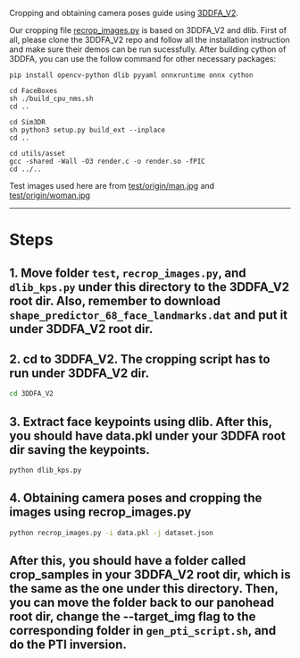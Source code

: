 Cropping and obtaining camera poses guide using [3DDFA_V2](https://github.com/cleardusk/3DDFA_V2).

Our cropping file [recrop_images.py](./recrop_images.py) is based on 3DDFA_V2 and dlib. First of all, please clone the 3DDFA_V2 repo and follow all the installation instruction and make sure their demos can be run sucessfully. After building cython of 3DDFA, you can use the follow command for other necessary packages:

```
pip install opencv-python dlib pyyaml onnxruntime onnx cython
```

```
cd FaceBoxes
sh ./build_cpu_nms.sh
cd ..

cd Sim3DR
sh python3 setup.py build_ext --inplace
cd ..

cd utils/asset
gcc -shared -Wall -O3 render.c -o render.so -fPIC
cd ../..
```

Test images used here are from [test/origin/man.jpg](https://www.freepik.com/free-photo/portrait-white-man-isolated_3199590.htm) and [test/origin/woman.jpg](https://www.freepik.com/free-photo/pretty-smiling-joyfully-female-with-fair-hair-dressed-casually-looking-with-satisfaction_9117255.htm)

---

# Steps

## 1. Move folder `test`, `recrop_images.py`, and `dlib_kps.py` under this directory to the 3DDFA_V2 root dir. Also, remember to download `shape_predictor_68_face_landmarks.dat` and put it under 3DDFA_V2 root dir.

## 2. cd to 3DDFA_V2. The cropping script has to run under 3DDFA_V2 dir.
```.bash
cd 3DDFA_V2
```

## 3. Extract face keypoints using dlib. After this, you should have data.pkl under your 3DDFA root dir saving the keypoints.
```.bash
python dlib_kps.py 
```

## 4. Obtaining camera poses and cropping the images using recrop_images.py

```.bash
python recrop_images.py -i data.pkl -j dataset.json
```

## After this, you should have a folder called crop_samples in your 3DDFA_V2 root dir, which is the same as the one under this directory. Then, you can move the folder back to our panohead root dir, change the --target_img flag to the corresponding folder in `gen_pti_script.sh`, and do the PTI inversion.